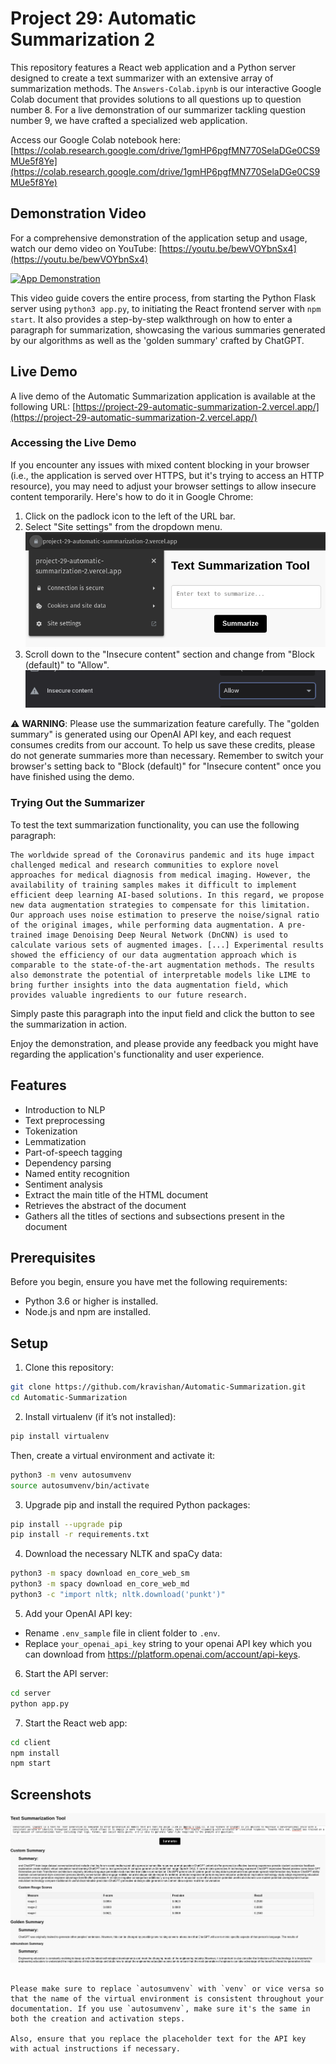 # Project 29: Automatic Summarization 2

This repository features a React web application and a Python server designed to create a text summarizer with an extensive array of summarization methods. The `Answers-Colab.ipynb` is our interactive Google Colab document that provides solutions to all questions up to question number 8. For a live demonstration of our summarizer tackling question number 9, we have crafted a specialized web application.

Access our Google Colab notebook here: [https://colab.research.google.com/drive/1gmHP6pgfMN770SelaDGe0CS9MUe5f8Ye](https://colab.research.google.com/drive/1gmHP6pgfMN770SelaDGe0CS9MUe5f8Ye)

## Demonstration Video

For a comprehensive demonstration of the application setup and usage, watch our demo video on YouTube: [https://youtu.be/bewVOYbnSx4](https://youtu.be/bewVOYbnSx4)

[![App Demonstration](http://img.youtube.com/vi/bewVOYbnSx4/0.jpg)](https://youtu.be/bewVOYbnSx4)

This video guide covers the entire process, from starting the Python Flask server using `python3 app.py`, to initiating the React frontend server with `npm start`. It also provides a step-by-step walkthrough on how to enter a paragraph for summarization, showcasing the various summaries generated by our algorithms as well as the 'golden summary' crafted by ChatGPT.

## Live Demo

A live demo of the Automatic Summarization application is available at the following URL: [https://project-29-automatic-summarization-2.vercel.app/](https://project-29-automatic-summarization-2.vercel.app/)

### Accessing the Live Demo

If you encounter any issues with mixed content blocking in your browser (i.e., the application is served over HTTPS, but it's trying to access an HTTP resource), you may need to adjust your browser settings to allow insecure content temporarily. Here's how to do it in Google Chrome:

1. Click on the padlock icon to the left of the URL bar.
2. Select "Site settings" from the dropdown menu.
![UI](https://raw.githubusercontent.com/kravishan/Automatic-Summarization/main/assets/as-padlock.png)
3. Scroll down to the "Insecure content" section and change from "Block (default)" to "Allow".
![UI](https://raw.githubusercontent.com/kravishan/Automatic-Summarization/main/assets/as-allow-content.png)

⚠️ **WARNING**: Please use the summarization feature carefully. The "golden summary" is generated using our OpenAI API key, and each request consumes credits from our account. To help us save these credits, please do not generate summaries more than necessary. Remember to switch your browser's setting back to "Block (default)" for "Insecure content" once you have finished using the demo.


### Trying Out the Summarizer

To test the text summarization functionality, you can use the following paragraph:

```text
The worldwide spread of the Coronavirus pandemic and its huge impact challenged medical and research communities to explore novel approaches for medical diagnosis from medical imaging. However, the availability of training samples makes it difficult to implement efficient deep learning AI-based solutions. In this regard, we propose new data augmentation strategies to compensate for this limitation. Our approach uses noise estimation to preserve the noise/signal ratio of the original images, while performing data augmentation. A pre-trained image Denoising Deep Neural Network (DnCNN) is used to calculate various sets of augmented images. [...] Experimental results showed the efficiency of our data augmentation approach which is comparable to the state-of-the-art augmentation methods. The results also demonstrate the potential of interpretable models like LIME to bring further insights into the data augmentation field, which provides valuable ingredients to our future research.
```

Simply paste this paragraph into the input field and click the button to see the summarization in action.

Enjoy the demonstration, and please provide any feedback you might have regarding the application's functionality and user experience.


## Features

* Introduction to NLP
* Text preprocessing
* Tokenization
* Lemmatization
* Part-of-speech tagging
* Dependency parsing
* Named entity recognition
* Sentiment analysis
* Extract the main title of the HTML document
* Retrieves the abstract of the document
* Gathers all the titles of sections and subsections present in the document

## Prerequisites

Before you begin, ensure you have met the following requirements:

- Python 3.6 or higher is installed.
- Node.js and npm are installed.

## Setup

1. Clone this repository:
```bash
git clone https://github.com/kravishan/Automatic-Summarization.git
cd Automatic-Summarization
```

2. Install virtualenv (if it’s not installed): 
```bash
pip install virtualenv
```
Then, create a virtual environment and activate it:
```bash
python3 -m venv autosumvenv
source autosumvenv/bin/activate
```


3. Upgrade pip and install the required Python packages:
```bash
pip install --upgrade pip
pip install -r requirements.txt
```

4. Download the necessary NLTK and spaCy data:
```bash
python3 -m spacy download en_core_web_sm
python3 -m spacy download en_core_web_md
python3 -c "import nltk; nltk.download('punkt')"
```

5. Add your OpenAI API key:
- Rename `.env_sample` file in client folder to `.env`.
- Replace `your_openai_api_key` string to your openai API key which you can download from  https://platform.openai.com/account/api-keys.

6. Start the API server:
```bash
cd server
python app.py
```

7. Start the React web app:
```bash
cd client
npm install
npm start
```

## Screenshots 

![UI](https://raw.githubusercontent.com/kravishan/Automatic-Summarization/main/assets/as-screenshot.png)
```

Please make sure to replace `autosumvenv` with `venv` or vice versa so that the name of the virtual environment is consistent throughout your documentation. If you use `autosumvenv`, make sure it's the same in both the creation and activation steps.

Also, ensure that you replace the placeholder text for the API key with actual instructions if necessary.